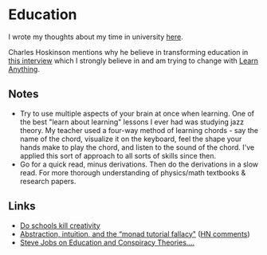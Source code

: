 # Education

I wrote my thoughts about my time in university [here](university.md).

Charles Hoskinson mentions why he believe in transforming education in [this interview](https://youtu.be/6hgKMCSloM4?t=50m4s) which I strongly believe in and am trying to change with [Learn Anything](../ideas/learn-anything.md).

## Notes

- Try to use multiple aspects of your brain at once when learning. One of the best "learn about learning" lessons I ever had was studying jazz theory. My teacher used a four-way method of learning chords - say the name of the chord, visualize it on the keyboard, feel the shape your hands make to play the chord, and listen to the sound of the chord. I've applied this sort of approach to all sorts of skills since then.
- Go for a quick read, minus derivations. Then do the derivations in a slow read. For more thorough understanding of physics/math textbooks & research papers.

## Links

- [Do schools kill creativity](https://www.youtube.com/watch?v=iG9CE55wbtY)
- [Abstraction, intuition, and the “monad tutorial fallacy"](https://byorgey.wordpress.com/2009/01/12/abstraction-intuition-and-the-monad-tutorial-fallacy/) ([HN comments](https://news.ycombinator.com/item?id=17015661))
- [Steve Jobs on Education and Conspiracy Theories....](https://www.youtube.com/watch?v=dULN8WbMb3M)
